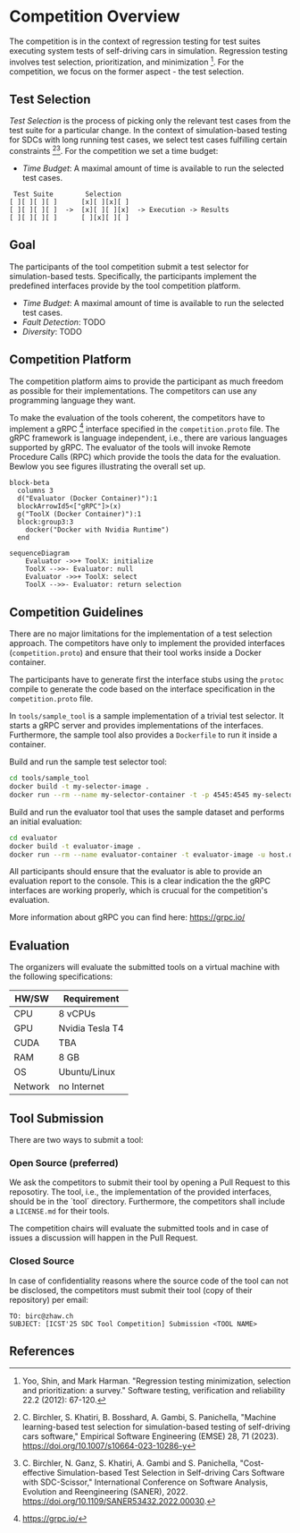 # Competition Overview
The competition is in the context of regression testing for test suites executing system tests of self-driving cars in simulation.
Regression testing involves test selection, prioritization, and minimization [^3].
For the competition, we focus on the former aspect - the test selection.

## Test Selection
*Test Selection* is the process of picking only the relevant test cases from the test suite for a particular change.
In the context of simulation-based testing for SDCs with long running test cases, we select test cases fulfilling certain constraints [^1][^2].
For the competition we set a time budget:
- *Time Budget*: A maximal amount of time is available to run the selected test cases.

```{text}
 Test Suite        Selection
[ ][ ][ ][ ]      [x][ ][x][ ]
[ ][ ][ ][ ]  ->  [x][ ][ ][x]  -> Execution -> Results
[ ][ ][ ][ ]      [ ][x][ ][ ]
```
## Goal
The participants of the tool competition submit a test selector for simulation-based tests.
Specifically, the participants implement the predefined interfaces provide by the tool competition platform.

- *Time Budget*: A maximal amount of time is available to run the selected test cases.
- *Fault Detection*: TODO
- *Diversity*: TODO

## Competition Platform
The competition platform aims to provide the participant as much freedom as possible for their implementations.
The competitors can use any programming language they want.

To make the evaluation of the tools coherent, the competitors have to implement a gRPC [^4] interface specified in the `competition.proto` file.
The gRPC framework is language independent, i.e., there are various languages supported by gRPC.
The evaluator of the tools will invoke Remote Procedure Calls (RPC) which provide the tools the data for the evaluation.
Bewlow you see figures illustrating the overall set up.

```mermaid
block-beta
  columns 3
  d("Evaluator (Docker Container)"):1
  blockArrowId5<["gRPC"]>(x)
  g("ToolX (Docker Container)"):1
  block:group3:3
    docker("Docker with Nvidia Runtime")
  end

```

```mermaid
sequenceDiagram
    Evaluator ->>+ ToolX: initialize
    ToolX -->>- Evaluator: null
    Evaluator ->>+ ToolX: select
    ToolX -->>- Evaluator: return selection
```

## Competition Guidelines
There are no major limitations for the implementation of a test selection approach.
The competitors have only to implement the provided interfaces (`competition.proto`) and ensure that their tool works inside a Docker container.

The participants have to generate first the interface stubs using the `protoc` compile to generate the code based on the interface specification in the `competition.proto` file.

In `tools/sample_tool` is a sample implementation of a trivial test selector.
It starts a gRPC server and provides implementations of the interfaces.
Furthermore, the sample tool also provides a `Dockerfile` to run it inside a container.

Build and run the sample test selector tool:
```bash
cd tools/sample_tool
docker build -t my-selector-image .
docker run --rm --name my-selector-container -t -p 4545:4545 my-selector-image -p 4545
```

Build and run the evaluator tool that uses the sample dataset and performs an initial evaluation:
```bash
cd evaluator
docker build -t evaluator-image .
docker run --rm --name evaluator-container -t evaluator-image -u host.docker.internal:4545
```

All participants should ensure that the evaluator is able to provide an evaluation report to the console.
This is a clear indication the the gRPC interfaces are working properly, which is crucual for the competition's evaluation.


More information about gRPC you can find here: https://grpc.io/

## Evaluation
The organizers will evaluate the submitted tools on a virtual machine with the following specifications:

| **HW/SW** | **Requirement** |
|-----------|-----------------|
| CPU       | 8 vCPUs         |
| GPU       | Nvidia Tesla T4 |
| CUDA      | TBA             |
| RAM       | 8 GB            |
| OS        | Ubuntu/Linux    |
| Network   | no Internet     |


## Tool Submission
There are two ways to submit a tool:

### Open Source (preferred)
We ask the competitors to submit their tool by opening a Pull Request to this reposotiry.
The tool, i.e., the implementation of the provided interfaces, should be in the ´tool´ directory.
Furthermore, the competitors shall include a `LICENSE.md` for their tools.

The competition chairs will evaluate the submitted tools and in case of issues a discussion will happen in the Pull Request.

### Closed Source
In case of confidentiality reasons where the source code of the tool can not be disclosed, the competitors must submit their tool (copy of their repository) per email:

```text
TO: birc@zhaw.ch
SUBJECT: [ICST'25 SDC Tool Competition] Submission <TOOL NAME>
```


## References
[^1]: C. Birchler, S. Khatiri, B. Bosshard, A. Gambi, S. Panichella, "Machine learning-based test selection for simulation-based testing of self-driving cars software," Empirical Software Engineering (EMSE) 28, 71 (2023). https://doi.org/10.1007/s10664-023-10286-y
[^2]: C. Birchler, N. Ganz, S. Khatiri, A. Gambi and S. Panichella, "Cost-effective Simulation-based Test Selection in Self-driving Cars Software with SDC-Scissor," International Conference on Software Analysis, Evolution and Reengineering (SANER), 2022. https://doi.org/10.1109/SANER53432.2022.00030.
[^3]: Yoo, Shin, and Mark Harman. "Regression testing minimization, selection and prioritization: a survey." Software testing, verification and reliability 22.2 (2012): 67-120.
[^4]: https://grpc.io/
